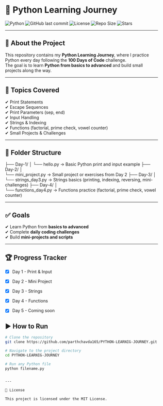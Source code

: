 # 🚀 Python Learning Journey  

![Python](https://img.shields.io/badge/Python-3.x-blue)
![GitHub last commit](https://img.shields.io/github/last-commit/parthchavda165/PYTHON-LEARNIG-JOURNEY)
![License](https://img.shields.io/github/license/parthchavda165/PYTHON-LEARNIG-JOURNEY)
![Repo Size](https://img.shields.io/github/repo-size/parthchavda165/PYTHON-LEARNIG-JOURNEY)
![Stars](https://img.shields.io/github/stars/parthchavda165/PYTHON-LEARNIG-JOURNEY?style=social)

---

## 📖 About the Project  
This repository contains my **Python Learning Journey**, where I practice Python every day following the **100 Days of Code** challenge.  
The goal is to learn **Python from basics to advanced** and build small projects along the way.  

---

## 📌 Topics Covered  
✔ Print Statements  
✔ Escape Sequences  
✔ Print Parameters (sep, end)  
✔ Input Handling  
✔ Strings & Indexing  
✔ Functions (factorial, prime check, vowel counter)  
✔ Small Projects & Challenges  

---

## 📂 Folder Structure

├── Day-1/ │ 
       └── hello.py          → Basic Python print and input example 
├── Day-2/ │   
       └── mini_project.py   → Small project or exercises from Day 2 
├── Day-3/ │   
       └── strings_day3.py   → Strings basics (printing, indexing, reversing, mini-challenges) 
├── Day-4/ │   
       └── functions_day4.py → Functions practice (factorial, prime check, vowel counter)

---

## ✅ Goals  
✔ Learn Python from **basics to advanced**  
✔ Complete **daily coding challenges**  
✔ Build **mini-projects and scripts**  

---

## 🏆 Progress Tracker  
- [x] Day 1 - Print & Input  
- [x] Day 2 - Mini Project  
- [x] Day 3 - Strings  
- [x] Day 4 - Functions  
- [x] Day 5 - Coming soon  




## ▶ How to Run  

```bash
# Clone the repository
git clone https://github.com/parthchavda165/PYTHON-LEARNIG-JOURNEY.git

# Navigate to the project directory
cd PYTHON-LEARNIG-JOURNEY

# Run any Python file
python filename.py


---

📜 License

This project is licensed under the MIT License.




